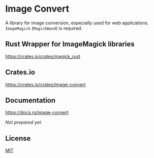 Image Convert
====================

A library for image conversion, especially used for web applications. `ImageMagick` (`MagickWand`) is required.

## Rust Wrapper for ImageMagick libraries

https://crates.io/crates/magick_rust

## Crates.io

https://crates.io/crates/image-convert

## Documentation

https://docs.rs/image-convert

*Not prepared yet.*

## License

[MIT](LICENSE)